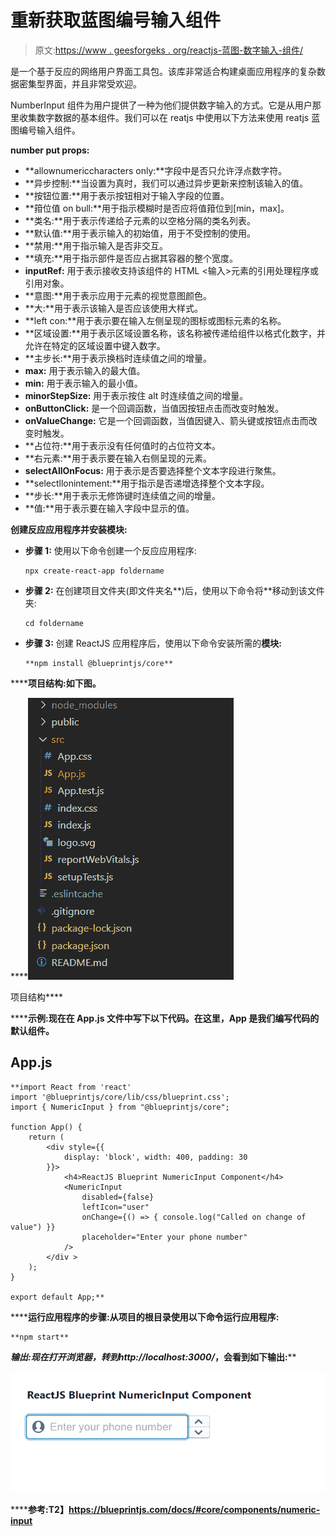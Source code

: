 # 重新获取蓝图编号输入组件

> 原文:[https://www . geesforgeks . org/reactjs-蓝图-数字输入-组件/](https://www.geeksforgeeks.org/reactjs-blueprint-numberinput-component/)

是一个基于反应的网络用户界面工具包。该库非常适合构建桌面应用程序的复杂数据密集型界面，并且非常受欢迎。

NumberInput 组件为用户提供了一种为他们提供数字输入的方式。它是从用户那里收集数字数据的基本组件。我们可以在 reatjs 中使用以下方法来使用 reatjs 蓝图编号输入组件。

**number put props:**

*   **allownumericcharacters only:**字段中是否只允许浮点数字符。
*   **异步控制:**当设置为真时，我们可以通过异步更新来控制该输入的值。
*   **按钮位置:**用于表示按钮相对于输入字段的位置。
*   **箝位值 on bull:**用于指示模糊时是否应将值箝位到[min，max]。
*   **类名:**用于表示传递给子元素的以空格分隔的类名列表。
*   **默认值:**用于表示输入的初始值，用于不受控制的使用。
*   **禁用:**用于指示输入是否非交互。
*   **填充:**用于指示部件是否应占据其容器的整个宽度。
*   **inputRef:** 用于表示接收支持该组件的 HTML <输入>元素的引用处理程序或引用对象。
*   **意图:**用于表示应用于元素的视觉意图颜色。
*   **大:**用于表示该输入是否应该使用大样式。
*   **left con:**用于表示要在输入左侧呈现的图标或图标元素的名称。
*   **区域设置:**用于表示区域设置名称，该名称被传递给组件以格式化数字，并允许在特定的区域设置中键入数字。
*   **主步长:**用于表示换档时连续值之间的增量。
*   **max:** 用于表示输入的最大值。
*   **min:** 用于表示输入的最小值。
*   **minorStepSize:** 用于表示按住 alt 时连续值之间的增量。
*   **onButtonClick:** 是一个回调函数，当值因按钮点击而改变时触发。
*   **onValueChange:** 它是一个回调函数，当值因键入、箭头键或按钮点击而改变时触发。
*   **占位符:**用于表示没有任何值时的占位符文本。
*   **右元素:**用于表示要在输入右侧呈现的元素。
*   **selectAllOnFocus:** 用于表示是否要选择整个文本字段进行聚焦。
*   **selectllonintement:**用于指示是否递增选择整个文本字段。
*   **步长:**用于表示无修饰键时连续值之间的增量。
*   **值:**用于表示要在输入字段中显示的值。

**创建反应应用程序并安装模块:**

*   **步骤 1:** 使用以下命令创建一个反应应用程序:

    ```
    npx create-react-app foldername
    ```

*   **步骤 2:** 在创建项目文件夹(即文件夹名**)后，使用以下命令将**移动到该文件夹:

    ```
    cd foldername
    ```

*   **步骤 3:** 创建 ReactJS 应用程序后，使用以下命令安装所需的****模块:****

    ```
    **npm install @blueprintjs/core**
    ```

******项目结构:**如下图。****

****![](img/f04ae0d8b722a9fff0bd9bd138b29c23.png)

项目结构**** 

******示例:**现在在 **App.js** 文件中写下以下代码。在这里，App 是我们编写代码的默认组件。****

## ****App.js****

```
**import React from 'react'
import '@blueprintjs/core/lib/css/blueprint.css';
import { NumericInput } from "@blueprintjs/core";

function App() {
    return (
        <div style={{
            display: 'block', width: 400, padding: 30
        }}>
            <h4>ReactJS Blueprint NumericInput Component</h4>
            <NumericInput
                disabled={false}
                leftIcon="user"
                onChange={() => { console.log("Called on change of value") }}
                placeholder="Enter your phone number"
            />
        </div >
    );
}

export default App;**
```

******运行应用程序的步骤:**从项目的根目录使用以下命令运行应用程序:****

```
**npm start**
```

******输出:**现在打开浏览器，转到***http://localhost:3000/***，会看到如下输出:****

****![](img/7af8f024838048a90031c91e9558e612.png)****

******参考:**T2】https://blueprintjs.com/docs/#core/components/numeric-input****